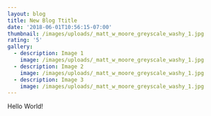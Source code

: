 ```yaml
---
layout: blog
title: New Blog Ttitle
date: '2018-06-01T10:56:15-07:00'
thumbnail: /images/uploads/_matt_w_moore_greyscale_washy_1.jpg
rating: '5'
gallery:
  - description: Image 1
    image: /images/uploads/_matt_w_moore_greyscale_washy_1.jpg
  - description: Image 2
    image: /images/uploads/_matt_w_moore_greyscale_washy_1.jpg
  - description: Image 3
    image: /images/uploads/_matt_w_moore_greyscale_washy_1.jpg
---
```

Hello World!
